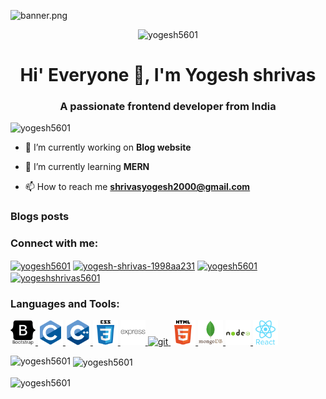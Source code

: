 ![banner.png](https://i.postimg.cc/bN5fCYyh/banner.png)
<p align="center"><img src="[https://komarev.com/ghpvc/?username=yogesh5601&label=Profile%20views&color=0e75b6&style=flat](https://i.postimg.cc/bN5fCYyh/banner.png)" alt="yogesh5601" /></p>

<h1 align="center">Hi' Everyone 👋, I'm Yogesh shrivas</h1>
<h3 align="center">A passionate frontend developer from India</h3>


<p align="left"> <img src="https://komarev.com/ghpvc/?username=yogesh5601&label=Profile%20views&color=0e75b6&style=flat" alt="yogesh5601" /> </p>

- 🔭 I’m currently working on **Blog website**

- 🌱 I’m currently learning **MERN**

- 📫 How to reach me **shrivasyogesh2000@gmail.com**

### Blogs posts
<!-- BLOG-POST-LIST:START -->
<!-- BLOG-POST-LIST:END -->

<h3 align="left">Connect with me:</h3>
<p align="left">
<a href="https://dev.to/yogesh5601" target="blank"><img align="center" src="https://raw.githubusercontent.com/rahuldkjain/github-profile-readme-generator/master/src/images/icons/Social/devto.svg" alt="yogesh5601" height="30" width="40" /></a>
<a href="https://linkedin.com/in/yogesh-shrivas-1998aa231" target="blank"><img align="center" src="https://raw.githubusercontent.com/rahuldkjain/github-profile-readme-generator/master/src/images/icons/Social/linked-in-alt.svg" alt="yogesh-shrivas-1998aa231" height="30" width="40" /></a>
<a href="https://codesandbox.com/yogesh5601" target="blank"><img align="center" src="https://raw.githubusercontent.com/rahuldkjain/github-profile-readme-generator/master/src/images/icons/Social/codesandbox.svg" alt="yogesh5601" height="30" width="40" /></a>
<a href="https://instagram.com/yogeshshrivas5601" target="blank"><img align="center" src="https://raw.githubusercontent.com/rahuldkjain/github-profile-readme-generator/master/src/images/icons/Social/instagram.svg" alt="yogeshshrivas5601" height="30" width="40" /></a>
</p>

<h3 align="left">Languages and Tools:</h3>
<p align="left"> <a href="https://getbootstrap.com" target="_blank" rel="noreferrer"> <img src="https://raw.githubusercontent.com/devicons/devicon/master/icons/bootstrap/bootstrap-plain-wordmark.svg" alt="bootstrap" width="40" height="40"/> </a> <a href="https://www.cprogramming.com/" target="_blank" rel="noreferrer"> <img src="https://raw.githubusercontent.com/devicons/devicon/master/icons/c/c-original.svg" alt="c" width="40" height="40"/> </a> <a href="https://www.w3schools.com/cpp/" target="_blank" rel="noreferrer"> <img src="https://raw.githubusercontent.com/devicons/devicon/master/icons/cplusplus/cplusplus-original.svg" alt="cplusplus" width="40" height="40"/> </a> <a href="https://www.w3schools.com/css/" target="_blank" rel="noreferrer"> <img src="https://raw.githubusercontent.com/devicons/devicon/master/icons/css3/css3-original-wordmark.svg" alt="css3" width="40" height="40"/> </a> <a href="https://expressjs.com" target="_blank" rel="noreferrer"> <img src="https://raw.githubusercontent.com/devicons/devicon/master/icons/express/express-original-wordmark.svg" alt="express" width="40" height="40"/> </a> <a href="https://git-scm.com/" target="_blank" rel="noreferrer"> <img src="https://www.vectorlogo.zone/logos/git-scm/git-scm-icon.svg" alt="git" width="40" height="40"/> </a> <a href="https://www.w3.org/html/" target="_blank" rel="noreferrer"> <img src="https://raw.githubusercontent.com/devicons/devicon/master/icons/html5/html5-original-wordmark.svg" alt="html5" width="40" height="40"/> </a> <a href="https://www.mongodb.com/" target="_blank" rel="noreferrer"> <img src="https://raw.githubusercontent.com/devicons/devicon/master/icons/mongodb/mongodb-original-wordmark.svg" alt="mongodb" width="40" height="40"/> </a> <a href="https://nodejs.org" target="_blank" rel="noreferrer"> <img src="https://raw.githubusercontent.com/devicons/devicon/master/icons/nodejs/nodejs-original-wordmark.svg" alt="nodejs" width="40" height="40"/> </a> <a href="https://reactjs.org/" target="_blank" rel="noreferrer"> <img src="https://raw.githubusercontent.com/devicons/devicon/master/icons/react/react-original-wordmark.svg" alt="react" width="40" height="40"/> </a> </p>

<p><img align="left" src="https://github-readme-stats.vercel.app/api/top-langs?username=yogesh5601&show_icons=true&locale=en&layout=compact" alt="yogesh5601" /></p>

<p>&nbsp;<img align="center" src="https://github-readme-stats.vercel.app/api?username=yogesh5601&show_icons=true&locale=en" alt="yogesh5601" /></p>

<p><img align="center" src="https://github-readme-streak-stats.herokuapp.com/?user=yogesh5601&" alt="yogesh5601" /></p>
